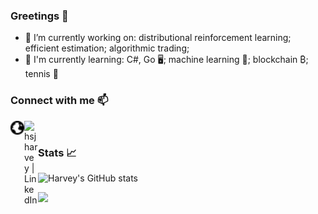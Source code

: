 ### Greetings 👋
- 🔭 I’m currently working on: distributional reinforcement learning; efficient estimation; algorithmic trading;
- 🌱 I'm currently learning: C#, Go 🖥️; machine learning 🤖; blockchain ₿; tennis 🎾


### Connect with me 📫
<a href="https://hsjharvey.github.io/"><img align="left" alt="hsjharvey.github.io" width="22px" src="https://raw.githubusercontent.com/iconic/open-iconic/master/svg/globe.svg" /></a>
<a href="https://www.linkedin.com/in/harveyhuang/"><img align="left" alt="hsjharvey | LinkedIn" width="22px" src="https://cdn.jsdelivr.net/npm/simple-icons@v3/icons/linkedin.svg" /></a>

</br>


### Stats 📈

![Harvey's GitHub stats](https://github-readme-stats.vercel.app/api/top-langs/?username=hsjharvey&hide=html&layout=compact&show_icons=true&theme=default)

![](https://github-profile-summary-cards.vercel.app/api/cards/profile-details?username=hsjharvey&theme=default)

</br>

<!--
**hsjharvey/hsjharvey** is a ✨ _special_ ✨ repository because its `README.md` (this file) appears on your GitHub profile.
<img aligh="left" alt="status" src="https://github-readme-stats.vercel.app/api?username=hsjharvey&show_icons=true&show_icons=true"/>


Here are some ideas to get you started:

- 🔭 I’m currently working on ...
- 🌱 I’m currently learning ...
- 👯 I’m looking to collaborate on ...
- 🤔 I’m looking for help with ...
- 💬 Ask me about ...
- 📫 How to reach me: ...
- 😄 Pronouns: ...
- ⚡ Fun fact: ...
-->
